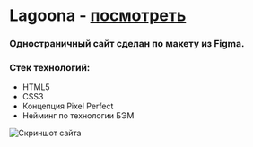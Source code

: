 # Lagoona - [посмотреть](https://smallyvon.github.io/Lagoona/)

### Одностраничный сайт сделан по макету из Figma.
### Стек технологий: 
* HTML5
* CSS3
* Концепция Pixel Perfect
* Нейминг по технологии БЭМ

![Скриншот сайта](./img/Lagoona-site.png)